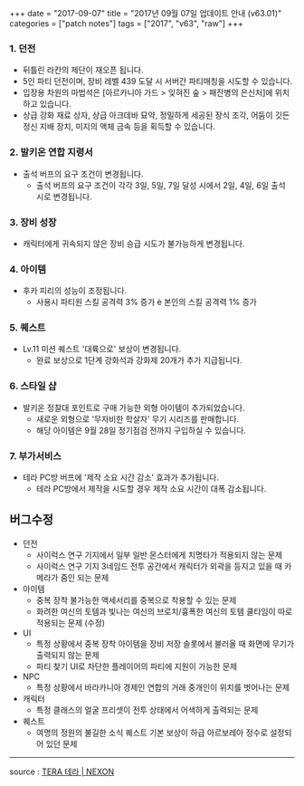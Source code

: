 +++
date = "2017-09-07"
title = "2017년 09월 07일 업데이트 안내 (v63.01)"
categories = ["patch notes"]
tags = ["2017", "v63", "raw"]
+++

### 1. 던전
- 뒤틀린 라칸의 제단이 재오픈 됩니다.
- 5인 파티 던전이며, 장비 레벨 439 도달 시 서버간 파티매칭을 시도할 수 있습니다.
- 입장용 차원의 마법석은 [아르카니아 가드 > 잊혀진 숲 > 패잔병의 은신처]에 위치하고 있습니다.
- 상급 강화 재료 상자, 상급 아크데바 묘약, 정밀하게 세공된 장식 조각, 어둠이 깃든 정신 지배 장치, 미지의 액체 금속 등을 획득할 수 있습니다.

### 2. 발키온 연합 지령서
- 출석 버프의 요구 조건이 변경됩니다.
  - 출석 버프의 요구 조건이 각각 3일, 5일, 7일 달성 시에서 2일, 4일, 6일 출석 시로 변경됩니다.

### 3. 장비 성장
- 캐릭터에게 귀속되지 않은 장비 승급 시도가 불가능하게 변경됩니다.

### 4. 아이템
- 후카 피리의 성능이 조정됩니다.
  - 사용시 파티원 스킬 공격력 3% 증가 è 본인의 스킬 공격력 1% 증가

### 5. 퀘스트
- Lv.11 미션 퀘스트 '대륙으로' 보상이 변경됩니다.
  - 완료 보상으로 1단계 강화석과 강화제 20개가 추가 지급됩니다.

### 6. 스타일 샵
- 발키온 정찰대 포인트로 구매 가능한 외형 아이템이 추가되었습니다.
  - 새로운 외형으로 '무자비한 학살자' 무기 시리즈를 판매합니다.
  - 해당 아이템은 9월 28일 정기점검 전까지 구입하실 수 있습니다.

### 7. 부가서비스
- 테라 PC방 버프에 '제작 소요 시간 감소' 효과가 추가됩니다.
  - 테라 PC방에서 제작을 시도할 경우 제작 소요 시간이 대폭 감소됩니다.

## 버그수정

- 던전
  - 사이럭스 연구 기지에서 일부 일반 몬스터에게 치명타가 적용되지 않는 문제
  - 사이럭스 연구 기지 3네임드 전투 공간에서 캐릭터가 외곽을 등지고 있을 때 카메라가 줌인 되는 문제
- 아이템
  - 중복 장착 불가능한 액세서리를 중복으로 착용할 수 있는 문제
  - 화려한 여신의 토템과 빛나는 여신의 브로치/흉폭한 여신의 토템 쿨타임이 따로 적용되는 문제 (수정)
- UI
  - 특정 상황에서 중복 장착 아이템을 장비 저장 슬롯에서 불러올 때 화면에 무기가 출력되지 않는 문제
  - 파티 찾기 UI로 차단한 플레이어의 파티에 지원이 가능한 문제
- NPC
  - 특정 상황에서 바라카니아 경제인 연합의 거래 중개인이 위치를 벗어나는 문제
- 캐릭터
  - 특정 클래스의 얼굴 프리셋이 전투 상태에서 어색하게 출력되는 문제
- 퀘스트
  - 여명의 정원의 불길한 소식 퀘스트 기본 보상이 하급 아르보레아 정수로 설정되어 있던 문제

----

source : [TERA 테라 | NEXON](http://tera.nexon.com/news/update/view.aspx?n4articlesn=296)